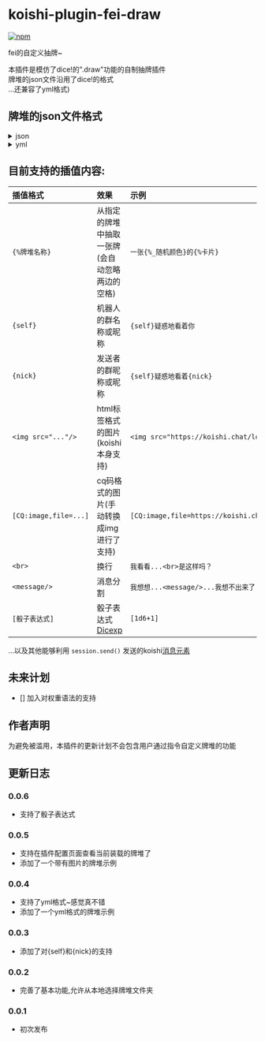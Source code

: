 # koishi-plugin-fei-draw

[![npm](https://img.shields.io/npm/v/koishi-plugin-fei-draw?style=flat-square)](https://www.npmjs.com/package/koishi-plugin-fei-draw)

fei的自定义抽牌~

本插件是模仿了dice!的".draw"功能的自制抽牌插件<br>
牌堆的json文件沿用了dice!的格式<br>
...还兼容了yml格式)<br>

## 牌堆的json文件格式
<details>
<summary>json</summary>
<pre>
{
  "牌堆名称1": [
    "内容1",
    "内容2",
    ...
  ],
  "牌堆名称2": [
    "内容1",
    "内容2",
    ...
  ],
  "_备注": ["..."]
}
</pre>
</details>
<details>
<summary>yml</summary>
<pre>
牌堆名称1:
  - 内容1
  - 内容2
  - ...
牌堆名称2:
  - 内容1
  - 内容2
  - ...
_备注:
  - "..."
</pre>
</details>

## 目前支持的插值内容:

插值格式 | 效果 | 示例
:--- | :--- | :---
`{%牌堆名称}` | 从指定的牌堆中抽取一张牌(会自动忽略两边的空格) | `一张{%_随机颜色}的{%卡片} `
`{self}` | 机器人的群名称或昵称 | `{self}疑惑地看着你`
`{nick}` | 发送者的群昵称或昵称 | `{self}疑惑地看着{nick}`
`<img src="..."/>` | html标签格式的图片(koishi本身支持) | `<img src="https://koishi.chat/logo.png"/>`
`[CQ:image,file=...]` | cq码格式的图片(手动转换成img进行了支持) | `[CQ:image,file=https://koishi.chat/logo.png]`
`<br>` | 换行 | `我看看...<br>是这样吗？`
`<message/>` | 消息分割 | `我想想...<message/>...我想不出来了`
`[骰子表达式]` | 骰子表达式[Dicexp](https://github.com/umajho/dicexp) | `[1d6+1]`

...以及其他能够利用 `session.send()` 发送的koishi[消息元素](https://koishi.chat/zh-CN/api/message/elements.html)

## 未来计划

- [] 加入对权重语法的支持

## 作者声明

为避免被滥用，本插件的更新计划不会包含用户通过指令自定义牌堆的功能

## 更新日志

### 0.0.6

- 支持了骰子表达式

### 0.0.5

- 支持在插件配置页面查看当前装载的牌堆了
- 添加了一个带有图片的牌堆示例

### 0.0.4

- 支持了yml格式~感觉真不错
- 添加了一个yml格式的牌堆示例

### 0.0.3

- 添加了对{self}和{nick}的支持

### 0.0.2

- 完善了基本功能,允许从本地选择牌堆文件夹

### 0.0.1

- 初次发布